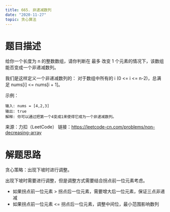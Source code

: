```yaml
---
title: 665. 非递减数列
date: "2020-11-27"
topic: 贪心算法
---
```

# 题目描述
给你一个长度为 n 的整数数组，请你判断在 最多 改变 1 个元素的情况下，该数组能否变成一个非递减数列。

我们是这样定义一个非递减数列的： 对于数组中所有的 i (0 <= i <= n-2)，总满足 nums[i] <= nums[i + 1]。

示例：
```
输入: nums = [4,2,3]
输出: true
解释: 你可以通过把第一个4变成1来使得它成为一个非递减数列。
```

来源：力扣（LeetCode）
链接：https://leetcode-cn.com/problems/non-decreasing-array

# 解题思路

贪心策略：出现下坡时进行调整。

出现下坡时需要进行调整，但是调整方式需要结合拐点前一位元素考虑。

- 如果拐点前一位元素 > 拐点后一位元素，需要增大后一位元素，保证三点非递减
- 如果拐点前一位元素 <= 拐点后一位元素，调整中间位，最小范围影响数列